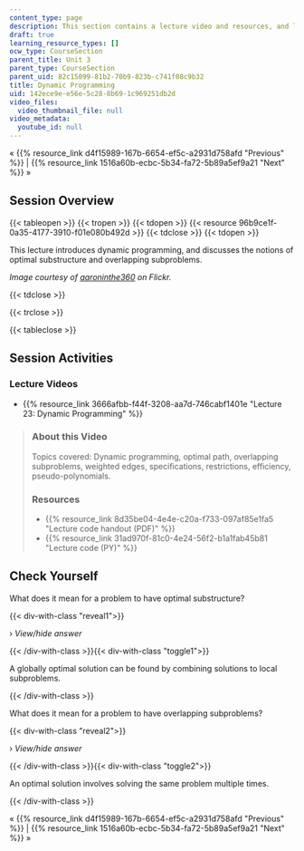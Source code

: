 ```yaml
---
content_type: page
description: This section contains a lecture video and resources, and lecture questions.
draft: true
learning_resource_types: []
ocw_type: CourseSection
parent_title: Unit 3
parent_type: CourseSection
parent_uid: 82c15099-81b2-70b9-823b-c741f08c9b32
title: Dynamic Programming
uid: 142ece9e-e56e-5c28-8b69-1c969251db2d
video_files:
  video_thumbnail_file: null
video_metadata:
  youtube_id: null
---
```

« {{% resource_link d4f15989-167b-6654-ef5c-a2931d758afd "Previous" %}} | {{% resource_link 1516a60b-ecbc-5b34-fa72-5b89a5ef9a21 "Next" %}} »

Session Overview
----------------

{{< tableopen >}}
{{< tropen >}}
{{< tdopen >}}
{{< resource 96b9ce1f-0a35-4177-3910-f01e080b492d >}}
{{< tdclose >}}
{{< tdopen >}}


This lecture introduces dynamic programming, and discusses the notions of optimal substructure and overlapping subproblems.

_Image courtesy of [aaroninthe360](http://www.flickr.com/photos/aaroninthe360/5694044516/in/photostream/) on Flickr._


{{< tdclose >}}

{{< trclose >}}

{{< tableclose >}}

Session Activities
------------------

### Lecture Videos

*   {{% resource_link 3666afbb-f44f-3208-aa7d-746cabf1401e "Lecture 23: Dynamic Programming" %}}

> ### About this Video
> 
> Topics covered: Dynamic programming, optimal path, overlapping subproblems, weighted edges, specifications, restrictions, efficiency, pseudo-polynomials.
> 
> ### Resources
> 
> *   {{% resource_link 8d35be04-4e4e-c20a-f733-097af85e1fa5 "Lecture code handout (PDF)" %}}
> *   {{% resource_link 31ad970f-81c0-4e24-56f2-b1a1fab45b81 "Lecture code (PY)" %}}

Check Yourself
--------------

What does it mean for a problem to have optimal substructure?

{{< div-with-class "reveal1">}}

› _View/hide answer_

{{< /div-with-class >}}{{< div-with-class "toggle1">}}

A globally optimal solution can be found by combining solutions to local subproblems.

{{< /div-with-class >}}

What does it mean for a problem to have overlapping subproblems?

{{< div-with-class "reveal2">}}

› _View/hide answer_

{{< /div-with-class >}}{{< div-with-class "toggle2">}}

An optimal solution involves solving the same problem multiple times.

{{< /div-with-class >}}

« {{% resource_link d4f15989-167b-6654-ef5c-a2931d758afd "Previous" %}} | {{% resource_link 1516a60b-ecbc-5b34-fa72-5b89a5ef9a21 "Next" %}} »
